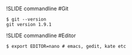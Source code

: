!SLIDE commandline
#Git

    $ git --version
    git version 1.9.1

!SLIDE commandline
#Editor

    $ export EDITOR=nano # emacs, gedit, kate etc
